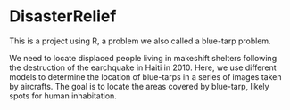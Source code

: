 # DisasterRelief
This is a project using R, a problem we also called a blue-tarp problem.

We need to locate displaced people living in makeshift shelters following the destruction of the earchquake in Haiti in 2010.
Here, we use different models to determine the location of blue-tarps in a series of images taken by aircrafts. 
The goal is to locate the areas covered by blue-tarp, likely spots for human inhabitation.



